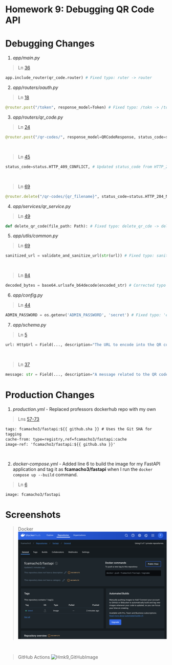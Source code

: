 # Homework 9: Debugging QR Code API

# Debugging Changes

1. *app/main.py*
> Ln [36](https://github.com/fcamacho3/fastapi/blob/bf00abd09613085cdf187f94889411923465ccc3/app/main.py#L36)
```python
app.include_router(qr_code.router) # Fixed typo: ruter -> router
```

2. *app/routers/oauth.py*
> Ln [18](https://github.com/fcamacho3/fastapi/blob/bf00abd09613085cdf187f94889411923465ccc3/app/routers/oauth.py#L18)
```python
@router.post("/token", response_model=Token) # Fixed typo: /tokn -> /token
```

3. *app/routers/qr_code.py*
> Ln [24](https://github.com/fcamacho3/fastapi/blob/bf00abd09613085cdf187f94889411923465ccc3/app/routers/qr_code.py#L24C1-L24C109)
```python
@router.post("/qr-codes/", response_model=QRCodeResponse, status_code=status.HTTP_201_CREATED, tags=["QR Codes"]) # Updated status code from HTTP_200_OK to HTTP_201_CREATED to accurately reflect the creation of a new resource (QR code) as per HTTP standards.
```
<br>

> Ln [45](https://github.com/fcamacho3/fastapi/blob/bf00abd09613085cdf187f94889411923465ccc3/app/routers/qr_code.py#L45)
```python
status_code=status.HTTP_409_CONFLICT, # Updated status_code from HTTP_200_OK to HTTP_409_CONFLICT to more accurately reflect the situation where a duplicate QR code creation request is made, indicating a conflict with the current state of the resources.
```
<br>

> Ln [69](https://github.com/fcamacho3/fastapi/blob/bf00abd09613085cdf187f94889411923465ccc3/app/routers/qr_code.py#L69)
```python
@router.delete("/qr-codes/{qr_filename}", status_code=status.HTTP_204_NO_CONTENT, tags=["QR Codes"]) # Fixed typo: qr_fileame -> qr_filename; Updated status_code from HTTP_200_OK to HTTP_204_NO_CONFLICT to accurately reflect that the resource has been successfully deleted without any content to return in the response.
```

4. *app/services/qr_service.py*
> Ln [49](https://github.com/fcamacho3/fastapi/blob/bf00abd09613085cdf187f94889411923465ccc3/app/services/qr_service.py#L49)
```python
def delete_qr_code(file_path: Path): # Fixed typo: delete_qr_cde -> delete_qr_code
```

5. *app/utlis/common.py*
> Ln [69](https://github.com/fcamacho3/fastapi/blob/bf00abd09613085cdf187f94889411923465ccc3/app/utils/common.py#L69)
```python
sanitized_url = validate_and_sanitize_url(str(url)) # Fixed typo: sanitizd_url -> sanitized_url
```
<br>

> Ln [84](https://github.com/fcamacho3/fastapi/blob/bf00abd09613085cdf187f94889411923465ccc3/app/utils/common.py#L84)
```python
decoded_bytes = base64.urlsafe_b64decode(encoded_str) # Corrected typo in the function call from '...b6decode...' to '...b64decode...' to ensure proper base64 URL-safe decoding. This step converts the base64-url-encoded string back to its original URL format.
```

6. *app/config.py*
> Ln [44](https://github.com/fcamacho3/fastapi/blob/bf00abd09613085cdf187f94889411923465ccc3/app/config.py#L44)
```python
ADMIN_PASSWORD = os.getenv('ADMIN_PASSWORD', 'secret') # Fixed typo: 'ecret' -> 'secret'
```

7. *app/schema.py*
> Ln [5](https://github.com/fcamacho3/fastapi/blob/bf00abd09613085cdf187f94889411923465ccc3/app/schema.py#L5)
```python
url: HttpUrl = Field(..., description="The URL to encode into the QR code.") # Corrected the parameter name typo from 'ul' to 'url' to accurately reflect its purpose as the URL to be encoded into the QR code.
```
<br>

> Ln [37](https://github.com/fcamacho3/fastapi/blob/bf00abd09613085cdf187f94889411923465ccc3/app/schema.py#L37)
```python
message: str = Field(..., description="A message related to the QR code request.") # Fixed typo: 'mssage' -> 'message'
```

# Production Changes
1. *production.yml* - Replaced professors dockerhub repo with my own
> Lns [57-73](https://github.com/fcamacho3/fastapi/blob/bf00abd09613085cdf187f94889411923465ccc3/.github/workflows/production.yml#L57-L73)
```
tags: fcamacho3/fastapi:${{ github.sha }} # Uses the Git SHA for tagging
cache-from: type=registry,ref=fcamacho3/fastapi:cache
image-ref: 'fcamacho3/fastapi:${{ github.sha }}'
```
<br>

2. *docker-compose.yml* - Added line 6 to build the image for my FastAPI application and tag it as __fcamacho3/fastapi__ when I run the `docker compose up --build` command.
> Ln [6](https://github.com/fcamacho3/fastapi/blob/bf00abd09613085cdf187f94889411923465ccc3/docker-compose.yml#L6)
```
image: fcamacho3/fastapi
```

# Screenshots
> Docker
![Hmk9_DockerImage](Embedded_Files/hwk9docker.png)
<br>

> GitHub Actions
![Hmk9_GitHubImage]()
